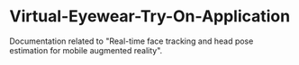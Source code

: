 # Virtual-Eyewear-Try-On-Application
Documentation related to "Real-time face tracking and head pose estimation for mobile augmented reality".
